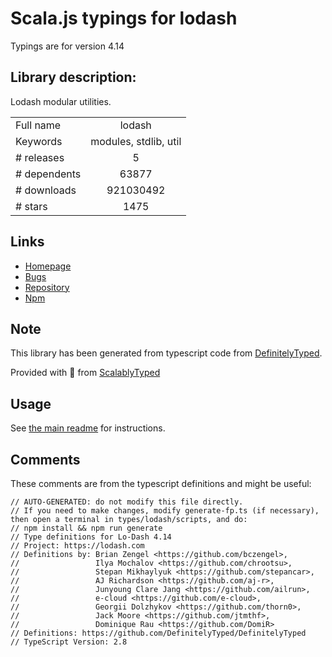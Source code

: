 
# Scala.js typings for lodash

Typings are for version 4.14

 ## Library description:
Lodash modular utilities.

|                    |                 |
| ------------------ | :-------------: |
| Full name          | lodash |
| Keywords           | modules, stdlib, util |
| # releases         | 5 |
| # dependents       | 63877 |
| # downloads        | 921030492 |
| # stars            | 1475 |

## Links
- [Homepage](https://lodash.com/)
- [Bugs](https://github.com/lodash/lodash/issues)
- [Repository](https://github.com/lodash/lodash)
- [Npm](https://www.npmjs.com/package/lodash)
    


## Note
This library has been generated from typescript code from [DefinitelyTyped](https://definitelytyped.org).

Provided with :purple_heart: from [ScalablyTyped](https://github.com/oyvindberg/ScalablyTyped)

## Usage
See [the main readme](../../readme.md) for instructions.

## Comments

These comments are from the typescript definitions and might be useful:
```
// AUTO-GENERATED: do not modify this file directly.
// If you need to make changes, modify generate-fp.ts (if necessary), then open a terminal in types/lodash/scripts, and do:
// npm install && npm run generate
// Type definitions for Lo-Dash 4.14
// Project: https://lodash.com
// Definitions by: Brian Zengel <https://github.com/bczengel>,
//                 Ilya Mochalov <https://github.com/chrootsu>,
//                 Stepan Mikhaylyuk <https://github.com/stepancar>,
//                 AJ Richardson <https://github.com/aj-r>,
//                 Junyoung Clare Jang <https://github.com/ailrun>,
//                 e-cloud <https://github.com/e-cloud>,
//                 Georgii Dolzhykov <https://github.com/thorn0>,
//                 Jack Moore <https://github.com/jtmthf>,
//                 Dominique Rau <https://github.com/DomiR>
// Definitions: https://github.com/DefinitelyTyped/DefinitelyTyped
// TypeScript Version: 2.8

```

